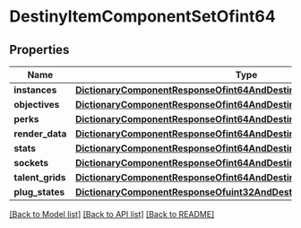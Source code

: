# DestinyItemComponentSetOfint64

## Properties
Name | Type | Description | Notes
------------ | ------------- | ------------- | -------------
**instances** | [**DictionaryComponentResponseOfint64AndDestinyItemInstanceComponent**](DictionaryComponentResponseOfint64AndDestinyItemInstanceComponent.md) |  | [optional] 
**objectives** | [**DictionaryComponentResponseOfint64AndDestinyItemObjectivesComponent**](DictionaryComponentResponseOfint64AndDestinyItemObjectivesComponent.md) |  | [optional] 
**perks** | [**DictionaryComponentResponseOfint64AndDestinyItemPerksComponent**](DictionaryComponentResponseOfint64AndDestinyItemPerksComponent.md) |  | [optional] 
**render_data** | [**DictionaryComponentResponseOfint64AndDestinyItemRenderComponent**](DictionaryComponentResponseOfint64AndDestinyItemRenderComponent.md) |  | [optional] 
**stats** | [**DictionaryComponentResponseOfint64AndDestinyItemStatsComponent**](DictionaryComponentResponseOfint64AndDestinyItemStatsComponent.md) |  | [optional] 
**sockets** | [**DictionaryComponentResponseOfint64AndDestinyItemSocketsComponent**](DictionaryComponentResponseOfint64AndDestinyItemSocketsComponent.md) |  | [optional] 
**talent_grids** | [**DictionaryComponentResponseOfint64AndDestinyItemTalentGridComponent**](DictionaryComponentResponseOfint64AndDestinyItemTalentGridComponent.md) |  | [optional] 
**plug_states** | [**DictionaryComponentResponseOfuint32AndDestinyItemPlugComponent**](DictionaryComponentResponseOfuint32AndDestinyItemPlugComponent.md) |  | [optional] 

[[Back to Model list]](../README.md#documentation-for-models) [[Back to API list]](../README.md#documentation-for-api-endpoints) [[Back to README]](../README.md)


